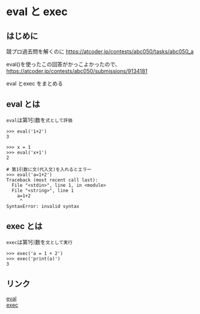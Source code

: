 # eval と exec

## はじめに
競プロ過去問を解くのに
https://atcoder.jp/contests/abc050/tasks/abc050_a

eval()を使ったこの回答がかっこよかったので、
https://atcoder.jp/contests/abc050/submissions/9134181

eval とexec をまとめる

## eval とは
`eval`は第1引数を`式として評価`
```
>>> eval('1+2')
3

>>> x = 1
>>> eval('x+1')
2

# 第1引数に文(代入文)を入れるとエラー
>>> eval('a=1+2')
Traceback (most recent call last):
  File "<stdin>", line 1, in <module>
  File "<string>", line 1
    a=1+2
     ^
SyntaxError: invalid syntax

```

## exec とは
`exec`は第1引数を`文として実行`
```
>>> exec('a = 1 + 2')
>>> exec('print(a)')
3
```


## リンク
[eval](https://docs.python.org/ja/3/library/functions.html#eval)  
[exec](https://docs.python.org/ja/3/library/functions.html#exec)
 
